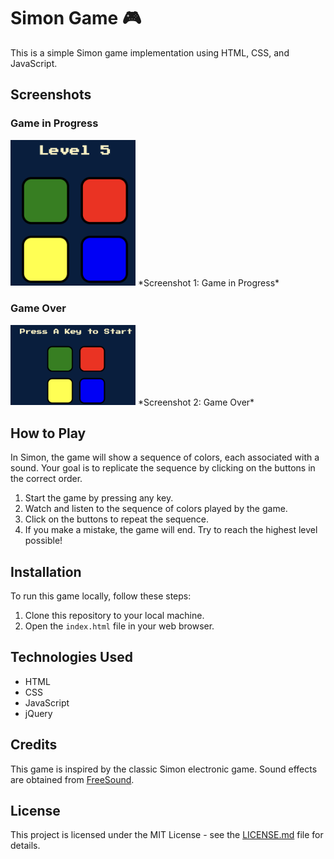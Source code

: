 # Simon Game 🎮

This is a simple Simon game implementation using HTML, CSS, and JavaScript.

## Screenshots

### Game in Progress
<img src="Screenshot1.png" alt="Screenshot 1" width="200">
*Screenshot 1: Game in Progress*

### Game Over
<img src="Screenshot2.png" alt="Screenshot 2" width="200">
*Screenshot 2: Game Over*

## How to Play

In Simon, the game will show a sequence of colors, each associated with a sound. Your goal is to replicate the sequence by clicking on the buttons in the correct order.

1. Start the game by pressing any key.
2. Watch and listen to the sequence of colors played by the game.
3. Click on the buttons to repeat the sequence.
4. If you make a mistake, the game will end. Try to reach the highest level possible!

## Installation

To run this game locally, follow these steps:

1. Clone this repository to your local machine.
2. Open the `index.html` file in your web browser.

## Technologies Used

- HTML
- CSS
- JavaScript
- jQuery

## Credits

This game is inspired by the classic Simon electronic game. Sound effects are obtained from [FreeSound](https://freesound.org/).

## License

This project is licensed under the MIT License - see the [LICENSE.md](LICENSE.md) file for details.

